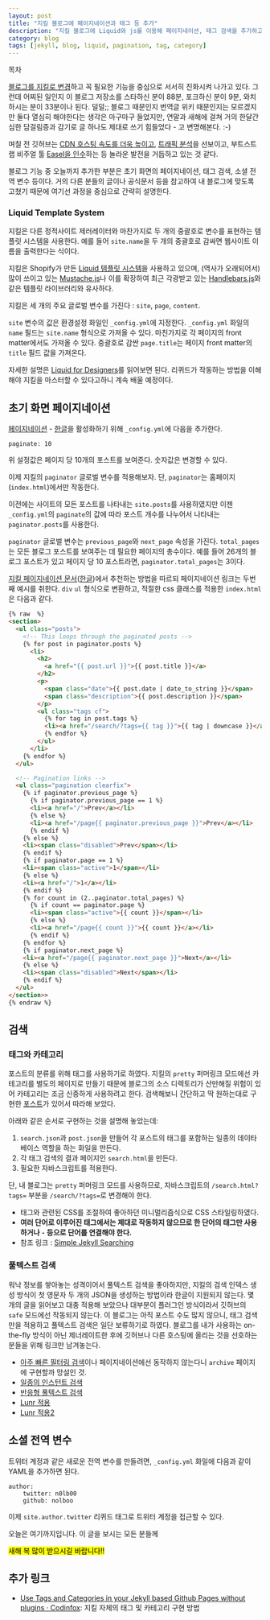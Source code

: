 ```yaml
---
layout: post
title: "지킬 블로그에 페이지네이션과 태그 등 추가"
description: "지킬 블로그에 Liquid와 js를 이용해 페이지네이션, 태그 검색을 추가하고 전역변수 등을 설정한다."
category: blog
tags: [jekyll, blog, liquid, pagination, tag, category]
---
```


<div id="toc"><p class="toc_title">목차</p></div>

[블로그를 지킬로 변경](http://nolboo.github.io/blog/2013/12/10/change-to-jekyll/)하고 꼭 필요한 기능을 중심으로 서서히 진화시켜 나가고 있다. 그런데 어찌된 일인지 이 블로그 저장소를 스타하신 분이 88분, 포크하신 분이 9분, 와치하시는 분이 33분이나 된다. 덜덜;; 블로그 때문인지 번역글 위키 때문인지는 모르겠지만 둘다 열심히 해야한다는 생각은 마구마구 들었지만, 연말과 새해에 걸쳐 거의 한달간 심한 담걸림증과 감기로 글 하나도 제대로 쓰기 힘들었다 - 고 변명해본다. :-)

며칠 전 깃허브는 [CDN 호스팅 속도를 더욱 높이고](https://github.com/blog/1715-faster-more-awesome-github-pages), [트래픽 분석](https://github.com/blog/1672-introducing-github-traffic-analytics)을 선보이고, 부트스트랩 비주얼 툴 [Easel을 인수](http://blog.easel.io/blog/2014/01/06/easel-acquired-by-github/)하는 등 놀라운 발전을 거듭하고 있는 것 같다.

블로그 기능 중 오늘까지 추가한 부분은 초기 화면의 페이지네이션, 태그 검색, 소셜 전역 변수 등이다. 거의 다른 분들의 글이나 공식문서 등을 참고하여 내 블로그에 맞도록 고쳤기 때문에 여기선 과정을 중심으로 간략히 설명한다.

### Liquid Template System

지킬은 다른 정적사이트 제러레이터와 마찬가지로 두 개의 중괄호로 변수를 표현하는 템플릿 시스템을 사용한다. 예를 들어 `site.name`을 두 개의 중괄호로 감싸면 웹사이트 이름을 출력한다는 식이다.

지킬은 Shopify가 만든 [Liquid 템플릿 시스템](https://github.com/Shopify/liquid)을 사용하고 있으며, (역사가 오래되어서) 많이 쓰이고 있는 [Mustache.js](http://mustache.github.io/)나 이를 확장하여 최근 각광받고 있는 [Handlebars.js](http://handlebarsjs.com/)와 같은 템플릿 라이브러리와 유사하다.

지킬은 세 개의 주요 글로벌 변수를 가진다 : `site`, `page`, `content`.

`site` 변수의 값은 환경설정 화일인 `_config.yml`에 지정한다. `_config.yml` 화일의 `name` 필드는 `site.name` 형식으로 가져올 수 있다. 마친가지로 각 페이지의 front matter에서도 가져올 수 있다. 중괄호로 감싼 `page.title`는 페이지 front matter의 `title` 필드 값을 가져온다.

자세한 설명은 [Liquid for Designers](https://github.com/Shopify/liquid/wiki/Liquid-for-Designers)를 읽어보면 된다. 리퀴드가 작동하는 방법을 이해해야 지킬을 마스터할 수 있다고하니 계속 배울 예정이다.

## 초기 화면 페이지네이션

[페이지네이션](http://jekyllrb.com/docs/pagination/) - [한글](http://svperstarz.github.io/jekyll-docs-ko/docs/pagination/)을 활성화하기 위해 `_config.yml`에 다음을 추가한다.

    paginate: 10

위 설정값은 페이지 당 10개의 포스트를 보여준다. 숫자값은 변경할 수 있다.

이제 지킬의 `paginator` 글로벌 변수를 적용해보자. 단, `paginator`는 홈페이지(`index.html`)에서만 작동한다.

이전에는 사이트의 모든 포스트를 나타내는 `site.posts`를 사용하였지만 이젠 `_config.yml`의 `paginate`의 값에 따라 포스트 개수를 나누어서 나타내는 `paginator.posts`를 사용한다.

`paginator` 글로벌 변수는 `previous_page`와 `next_page` 속성을 가진다. `total_pages`는 모든 블로그 포스트를 보여주는 데 필요한 페이지의 총수이다. 예를 들어 26개의 블로그 포스트가 있고 페이지 당 10 포스트라면, `paginator.total_pages`는 3이다.

[지킬 페이지네이션 문서](http://jekyllrb.com/docs/pagination/)([한글](http://svperstarz.github.io/jekyll-docs-ko/docs/pagination/))에서 추천하는 방법을 따르되 페이지네이션 링크는 두번째 예시를 취한다. `div` `ul` 형식으로 변환하고, 적절한 css 클래스를 적용한 `index.html`은 다음과 같다.

```html
{% raw  %}
<section>
  <ul class="posts">
    <!-- This loops through the paginated posts -->
    {% for post in paginator.posts %}
      <li>
        <h2>
          <a href="{{ post.url }}">{{ post.title }}</a>
        </h2>
        <p>
          <span class="date">{{ post.date | date_to_string }}</span>
          <span class="description">{{ post.description }}</span>
        </p>
        <ul class="tags cf">
          {% for tag in post.tags %}
          <li><a href="/search/?tags={{ tag }}">{{ tag | downcase }}</a></li>
          {% endfor %}
        </ul>
      </li>
    {% endfor %}
  </ul>

  <!-- Pagination links -->
  <ul class="pagination clearfix">
    {% if paginator.previous_page %}
      {% if paginator.previous_page == 1 %}
      <li><a href="/">Prev</a></li>
      {% else %}
      <li><a href="/page{{ paginator.previous_page }}">Prev</a></li>
      {% endif %}
    {% else %}
    <li><span class="disabled">Prev</span></li>
    {% endif %}
    {% if paginator.page == 1 %}
    <li><span class="active">1</span></li>
    {% else %}
    <li><a href="/">1</a></li>
    {% endif %}
    {% for count in (2..paginator.total_pages) %}
      {% if count == paginator.page %}
      <li><span class="active">{{ count }}</span></li>
      {% else %}
      <li><a href="/page{{ count }}">{{ count }}</a></li>
      {% endif %}
    {% endfor %}
    {% if paginator.next_page %}
    <li><a href="/page{{ paginator.next_page }}">Next</a></li>
    {% else %}
    <li><span class="disabled">Next</span></li>
    {% endif %}
  </ul>
</section>>
{% endraw %}
```

## 검색

### 태그와 카테고리

포스트의 분류를 위해 태그를 사용하기로 하였다. 지킬의 `pretty` 퍼머링크 모드에선 카테고리를 별도의 페이지로 만들기 때문에 블로그의 소스 디렉토리가 산만해질 위험이 있어 카테고리는 조금 신중하게 사용하려고 한다. 검색해보니 간단하고 딱 원하는대로 구현한 [포스트](http://alexpearce.me/2012/04/simple-jekyll-searching/)가 있어서 따라해 보았다.

아래와 같은 순서로 구현하는 것을 설명해 놓았는데:

1. `search.json`과 `post.json`을 만들어 각 포스트의 태그를 포함하는 일종의 데이타베이스 역할을 하는 화일을 만든다.
2. 각 태그 검색의 결과 페이지인 `search.html`을 만든다.
3. 필요한 자바스크립트를 적용한다.

단, 내 블로그는 `pretty` 퍼머링크 모드를 사용하므로, 자바스크립트의 `/search.html?tags=` 부분을 `/search/?tags=`로 변경해야 한다.

* 태그와 관련된 CSS를 조절하여 좋아하던 미니멀리즘식으로 CSS 스타일링하였다.
* **여러 단어로 이루어진 태그에서는 제대로 작동하지 않으므로 한 단어의 태그만 사용하거나 `-` 등으로 단어를 연결해야 한다.**
* 참조 링크 : [Simple Jekyll Searching](http://alexpearce.me/2012/04/simple-jekyll-searching/)

### 풀텍스트 검색

워낙 정보를 쌓아놓는 성격이어서 풀텍스트 검색을 좋아하지만, 지킬의 검색 인덱스 생성 방식이 첫 영문자 두 개의 JSON을 생성하는 방법이라 한글이 지원되지 않는다. 몇 개의 글을 읽어보고 대충 적용해 보았으나 대부분이 플러그인 방식이라서 깃허브의 `safe` 모드에선 작동되지 않는다. 이 블로그는 아직 포스트 수도 많지 않으니, 태그 검색만을 적용하고 풀텍스트 검색은 일단 보류하기로 하였다. 블로그를 내가 사용하는 on-the-fly 방식이 아닌 제너레이트한 후에 깃허브나 다른 호스팅에 올리는 것을 선호하는 분들을 위해 링크만 남겨놓는다.

* [아주 빠른 필터링 검색](http://jzhang.io/add-search-to-jekyll)이나 페이지네이션에선 동작하지 않는다니 `archive` 페이지에 구현할까 망설인 것.
* [일종의 인스턴트 검색](http://christian-fei.com/simple-jekyll-search-jquery-plugin/)
* [반응형 풀텍스트 검색](http://www.marran.com/tech/jquery-full-text-indexing-on-jekyll/)
* [Lunr 적용](http://dreamand.me/web/fulltext-search-at-jekyll-site/)
* [Lunr 적용2](https://github.com/slashdotdash/jekyll-lunr-js-search)

## 소셜 전역 변수

트위터 계정과 같은 새로운 전역 변수를 만들려면, `_config.yml` 화일에 다음과 같이 YAML을 추가하면 된다.

```
author:
    twitter: n0lb00
    github: nolboo
```

이제 `site.author.twitter` 리퀴드 태그로 트위터 계정을 접근할 수 있다.

오늘은 여기까지입니다. 이 글을 보시는 모든 분들께

<mark>새해 복 많이 받으시길 바랍니다!!</mark>

## 추가 링크

* [Use Tags and Categories in your Jekyll based Github Pages without plugins · Codinfox](https://codinfox.github.io/dev/2015/03/06/use-tags-and-categories-in-your-jekyll-based-github-pages/): 지킬 자체의 태그 및 카테고리 구현 방법

